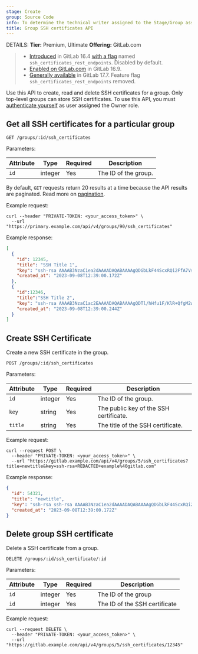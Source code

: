 ```yaml
---
stage: Create
group: Source Code
info: To determine the technical writer assigned to the Stage/Group associated with this page, see https://handbook.gitlab.com/handbook/product/ux/technical-writing/#assignments
title: Group SSH certificates API
---
```


DETAILS:
**Tier:** Premium, Ultimate
**Offering:** GitLab.com

> - [Introduced](https://gitlab.com/gitlab-org/gitlab/-/issues/421915) in GitLab 16.4 [with a flag](../user/feature_flags.md) named `ssh_certificates_rest_endpoints`. Disabled by default.
> - [Enabled on GitLab.com](https://gitlab.com/gitlab-org/gitlab/-/issues/424501) in GitLab 16.9.
> - [Generally available](https://gitlab.com/gitlab-org/gitlab/-/issues/424501) in GitLab 17.7. Feature flag `ssh_certificates_rest_endpoints` removed.

Use this API to create, read and delete SSH certificates for a group.
Only top-level groups can store SSH certificates.
To use this API, you must [authenticate yourself](rest/authentication.md) as user assigned the Owner role.

## Get all SSH certificates for a particular group

```plaintext
GET /groups/:id/ssh_certificates
```

Parameters:

| Attribute  | Type   | Required | Description          |
| ---------- | ------ | -------- |----------------------|
| `id`      | integer | Yes       | The ID of the group. |

By default, `GET` requests return 20 results at a time because the API results are paginated.
Read more on [pagination](rest/_index.md#pagination).

Example request:

```shell
curl --header "PRIVATE-TOKEN: <your_access_token>" \
  --url "https://primary.example.com/api/v4/groups/90/ssh_certificates"
```

Example response:

```json
[
  {
    "id": 12345,
    "title": "SSH Title 1",
    "key": "ssh-rsa AAAAB3NzaC1ea2dAAAADAQABAAAAgQDGbLkF44ScxRQi2FfA7VsHgGqptguSbmW26jkJhEiRZpGS4/+UzaaSqc8Psw2OhSsKc5QwfrB/ANpO4LhOjDzhf2FuD8ACkv3R7XtaJ+rN6PlyzoBfLAiSyzxhEoMFDBprTgaiZKgg2yQ9dRH55w3f6XMZ4hnaUae53nQgfQLxFw== example@gitlab.com",
    "created_at": "2023-09-08T12:39:00.172Z"
  },
  {
    "id":12346,
    "title":"SSH Title 2",
    "key": "ssh-rsa AAAAB3NzaC1ac2EAAAADAQABAAAAgQDTl/hHfu1F/KlR+QfgM2wUmyxcN5YeiaWluEGIrfXUeJuI+bK6xjpE3+2afHDYtE9VQkeL32KRjefX2d72Jeoa68ewt87Vn8CcGkUTOTpHNzeL8pHMKFs3m7ArSBxNg5vTdgAsq5dbDGNtat7b2WCHTNvtWoON1Jetne30uW2EwQ== example@gitlab.com",
    "created_at": "2023-09-08T12:39:00.244Z"
  }
]
```

## Create SSH Certificate

Create a new SSH certificate in the group.

```plaintext
POST /groups/:id/ssh_certificates
```

Parameters:

| Attribute | Type       | Required | Description                           |
|-----------|------------| -------- |---------------------------------------|
| `id`      | integer    | Yes       | The ID of the group.                  |
| `key`     | string     | Yes       | The public key of the SSH certificate.|
| `title`   | string     | Yes       | The title of the SSH certificate.     |

Example request:

```shell
curl --request POST \
  --header "PRIVATE-TOKEN: <your_access_token>" \
  --url "https://gitlab.example.com/api/v4/groups/5/ssh_certificates?title=newtitle&key=ssh-rsa+REDACTED+example%40gitlab.com"
```

Example response:

```json
{
  "id": 54321,
  "title": "newtitle",
  "key": "ssh-rsa ssh-rsa AAAAB3NzaC1ea2dAAAADAQABAAAAgQDGbLkF44ScxRQi2FfA7VsHgGqptguSbmW26jkJhEiRZpGS4/+UzaaSqc8Psw2OhSsKc5QwfrB/ANpO4LhOjDzhf2FuD8ACkv3R7XtaJ+rN6PlyzoBfLAiSyzxhEoMFDBprTgaiZKgg2yQ9dRH55w3f6XMZ4hnaUae53nQgfQLxFw== example@gitlab.com",
  "created_at": "2023-09-08T12:39:00.172Z"
}
```

## Delete group SSH certificate

Delete a SSH certificate from a group.

```plaintext
DELETE /groups/:id/ssh_certificate/:id
```

Parameters:

| Attribute | Type    | Required | Description                   |
|-----------|---------| -------- |-------------------------------|
| `id`      | integer | Yes       | The ID of the group           |
| `id`      | integer | Yes       | The ID of the SSH certificate |

Example request:

```shell
curl --request DELETE \
  --header "PRIVATE-TOKEN: <your_access_token>" \
  --url "https://gitlab.example.com/api/v4/groups/5/ssh_certificates/12345"
```
